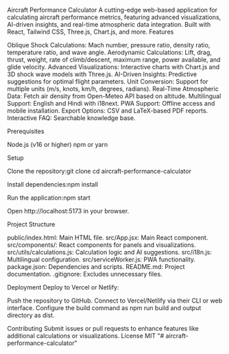 Aircraft Performance Calculator
A cutting-edge web-based application for calculating aircraft performance metrics, featuring advanced visualizations, AI-driven insights, and real-time atmospheric data integration. Built with React, Tailwind CSS, Three.js, Chart.js, and more.
Features

Oblique Shock Calculations: Mach number, pressure ratio, density ratio, temperature ratio, and wave angle.
Aerodynamic Calculations: Lift, drag, thrust, weight, rate of climb/descent, maximum range, power available, and glide velocity.
Advanced Visualizations: Interactive charts with Chart.js and 3D shock wave models with Three.js.
AI-Driven Insights: Predictive suggestions for optimal flight parameters.
Unit Conversion: Support for multiple units (m/s, knots, km/h, degrees, radians).
Real-Time Atmospheric Data: Fetch air density from Open-Meteo API based on altitude.
Multilingual Support: English and Hindi with i18next.
PWA Support: Offline access and mobile installation.
Export Options: CSV and LaTeX-based PDF reports.
Interactive FAQ: Searchable knowledge base.

Prerequisites

Node.js (v16 or higher)
npm or yarn

Setup

Clone the repository:git clone <repository-url>
cd aircraft-performance-calculator


Install dependencies:npm install


Run the application:npm start

Open http://localhost:5173 in your browser.

Project Structure

public/index.html: Main HTML file.
src/App.jsx: Main React component.
src/components/: React components for panels and visualizations.
src/utils/calculations.js: Calculation logic and AI suggestions.
src/i18n.js: Multilingual configuration.
src/serviceWorker.js: PWA functionality.
package.json: Dependencies and scripts.
README.md: Project documentation.
.gitignore: Excludes unnecessary files.

Deployment
Deploy to Vercel or Netlify:

Push the repository to GitHub.
Connect to Vercel/Netlify via their CLI or web interface.
Configure the build command as npm run build and output directory as dist.

Contributing
Submit issues or pull requests to enhance features like additional calculations or visualizations.
License
MIT
"# aircraft-performance-calculator" 
